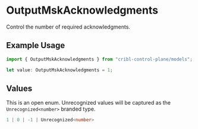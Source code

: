 # OutputMskAcknowledgments

Control the number of required acknowledgments.

## Example Usage

```typescript
import { OutputMskAcknowledgments } from "cribl-control-plane/models";

let value: OutputMskAcknowledgments = 1;
```

## Values

This is an open enum. Unrecognized values will be captured as the `Unrecognized<number>` branded type.

```typescript
1 | 0 | -1 | Unrecognized<number>
```